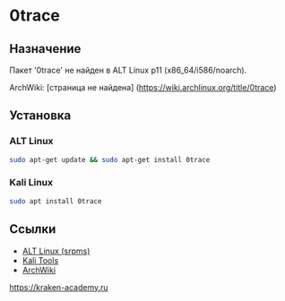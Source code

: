 # 0trace

## Назначение

Пакет '0trace' не найден в ALT Linux p11 (x86_64/i586/noarch).

ArchWiki: [страница не найдена] (https://wiki.archlinux.org/title/0trace)

## Установка

### ALT Linux
```bash
sudo apt-get update && sudo apt-get install 0trace
```

### Kali Linux
```bash
sudo apt install 0trace
```

## Ссылки

- [ALT Linux (srpms)](https://packages.altlinux.org/ru/p11/srpms/0trace/)
- [Kali Tools](https://www.kali.org/tools/0trace/)
- [ArchWiki](https://wiki.archlinux.org/title/0trace)


https://kraken-academy.ru